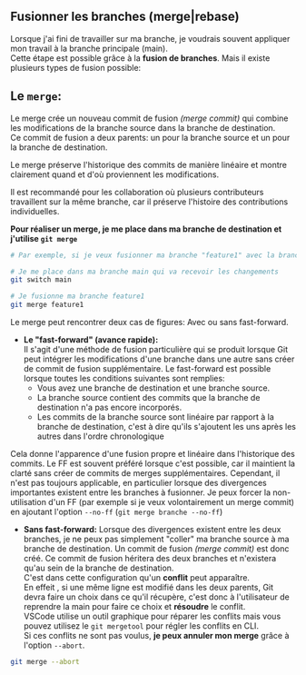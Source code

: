 ## Fusionner les branches (merge|rebase)

Lorsque j'ai fini de travailler sur ma branche, je voudrais souvent appliquer mon travail à la branche principale (main).  
Cette étape est possible grâce à la **fusion de branches**. Mais il existe plusieurs types de fusion possible:

## Le `merge`:

Le merge crée un nouveau commit de fusion *(merge commit)* qui combine les modifications de la branche source dans la branche de destination.  
Ce commit de fusion a deux parents: un pour la branche source et un pour la branche de destination.

Le merge préserve l'historique des commits de manière linéaire et montre clairement quand et d'où proviennent les modifications.

Il est recommandé pour les collaboration où plusieurs contributeurs travaillent sur la même branche, car il préserve l'histoire des contributions individuelles.

**Pour réaliser un merge, je me place dans ma branche de destination et j'utilise `git merge`**

```bash
# Par exemple, si je veux fusionner ma branche "feature1" avec la branche "main"

# Je me place dans ma branche main qui va recevoir les changements
git switch main

# Je fusionne ma branche feature1
git merge feature1
```

Le merge peut rencontrer deux cas de figures: Avec ou sans fast-forward.

* **Le "fast-forward" (avance rapide):**  
Il s'agit d'une méthode de fusion particulière qui se produit lorsque Git peut intégrer les modifications d'une branche dans une autre sans créer de commit de fusion supplémentaire. Le fast-forward est possible lorsque toutes les conditions suivantes sont remplies:
    * Vous avez une branche de destination et une branche source.
    * La branche source contient des commits que la branche de destination n'a pas encore incorporés.
    * Les commits de la branche source sont linéaire par rapport à la branche de destination, c'est à dire qu'ils s'ajoutent les uns après les autres dans l'ordre chronologique

Cela donne l'apparence d'une fusion propre et linéaire dans l'historique des commits. Le FF est souvent préféré lorsque c'est possible, car il maintient la clarté sans créer de commits de merges supplémentaires. Cependant, il n'est pas toujours applicable, en particulier lorsque des divergences importantes existent entre les branches à fusionner. Je peux forcer la non-utilisation d'un FF (par exemple si je veux volontairement un merge commit) en ajoutant l'option `--no-ff` (`git merge branche --no-ff`)

* **Sans fast-forward:**
Lorsque des divergences existent entre les deux branches, je ne peux pas simplement "coller" ma branche source à ma branche de destination. Un commit de fusion *(merge commit)* est donc créé. Ce commit de fusion héritera des deux branches et n'existera qu'au sein de la branche de destination.  
C'est dans cette configuration qu'un **conflit** peut apparaître.  
En effeit , si une même ligne est modifié dans les deux parents, Git devra faire un choix dans ce qu'il récupère, c'est donc à l'utilisateur de reprendre la main pour faire ce choix et **résoudre** le conflit.  
VSCode utilise un outil graphique pour réparer les conflits mais vous pouvez utilisez le `git mergetool` pour régler les conflits en CLI.  
Si ces conflits ne sont pas voulus, **je peux annuler mon merge** grâce à l'option `--abort`.  
```bash
git merge --abort
```